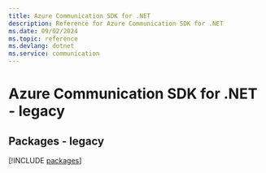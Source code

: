 ```yaml
---
title: Azure Communication SDK for .NET
description: Reference for Azure Communication SDK for .NET
ms.date: 09/02/2024
ms.topic: reference
ms.devlang: dotnet
ms.service: communication
---
```

# Azure Communication SDK for .NET - legacy
## Packages - legacy
[!INCLUDE [packages](communication-index.md)]